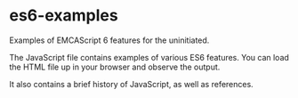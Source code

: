 # es6-examples

Examples of EMCAScript 6 features for the uninitiated.

The JavaScript file contains examples of various ES6 features.  You can load the HTML file up in your browser and observe the output.

It also contains a brief history of JavaScript, as well as references.
